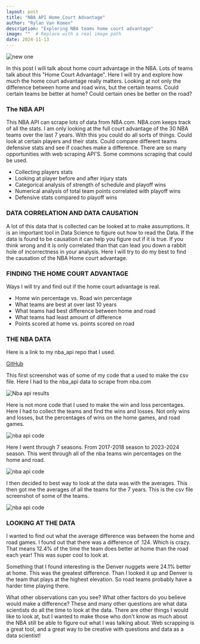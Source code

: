 ```yaml
---
layout: post
title: "NBA API Home Court Advantage"
author: "Rylan Van Komen"
description: "Exploring NBA teams home court advantage"
image: ""  # Replace with a real image path
date: 2024-11-13
---
```


![new one](/my-blog/assets/img/ScreenshotNBA1.png)


In this post I will talk about home court advantage in the NBA. Lots of teams talk about this "Home Court Advantage". Here I will try and explore how much the home court advantage really matters. Looking at not only the difference between home and road wins, but the certain teams. Could certain teams be better at home? Could certain ones be better on the road?


### The NBA API


This NBA API can scrape lots of data from NBA.com. NBA.com keeps track of all the stats. I am only looking at the full court advantage of the 30 NBA teams over the last 7 years. With this you could do all sorts of things. Could look at certain players and their stats. Could compare different teams defensive stats and see if coaches make a difference. There are so many opportunities with web scraping API'S. Some commons scraping that could be used.   

- Collecting players stats
- Looking at player before and after injury stats
- Categorical analysis of strength of schedule and playoff wins
- Numerical analysis of total team points correlated with playoff wins
- Defensive stats compared to playoff wins


### DATA CORRELATION AND DATA CAUSATION

A lot of this data that is collected can be looked at to make assumptions. It is an important tool in Data Science to figure out how to read the Data. If the data is found to be causation it can help you figure out if it is true. If you think wrong and it is only correlated than that can lead you down a rabbit hole of incorrectness in your analysis. Here I will try to do my best to find the causation of the NBA Home court advantage. 




### FINDING THE HOME COURT ADVANTAGE

Ways I will try and find out if the home court advantage is real.

- Home win percentage vs. Road win percentage
- What teams are best at over last 10 years
- What teams had best difference between home and road
- What teams had least amount of difference 
- Points scored at home vs. points scored on road


### THE NBA DATA


Here is a link to my nba_api repo that I used. 

[GitHub](https://github.com/rvk23/nba_api)


This first screenshot was of some of my code that a used to make the csv file. Here I had to the nba_api data to scrape from nba.com



![Nba api results](/my-blog/assets/img/nba1.png)


Here is not more code that I used to make the win and loss percentages. Here I had to collect the teams and find the wins and losses. Not only wins and losses, but the percentages of wins on the home games, and road games.

![nba api code](/my-blog/assets/img/nba2.png)

Here I went through 7 seasons. From 2017-2018 season to 2023-2024 season. This went through all of the nba teams win percentages on the home and road.


![nba api code](/my-blog/assets/img/nba4.png)

I then decided to best way to look at the data was with the averages. This then got me the averages of all the teams for the 7 years. This is the csv file screenshot of some of the teams. 

![nba api code](/my-blog/assets/img/nba3.png)



### LOOKING AT THE DATA


I wanted to find out what the average difference was between the home and road games. I found out that there was a difference of .124. Which is crazy. That means 12.4% of the time the team does better at home than the road each year! This was super cool to look at. 

Something that I found interesting is the Denver nuggets were 24.1% better at home. This was the greatest difference. Than I looked it up and Denver is the team that plays at the highest elevation. So road teams probably have a harder time playing there.


What other observations can you see? What other factors do you believe would make a difference? These and many other questions are what data scientists do all the time to look at the data. There are other things I would like to look at, but I wanted to make those who don't know as much about the NBA still be able to figure out what I was talking about. Web scrapping is a great tool, and a great way to be creative with questions and data as a data scientist! 






